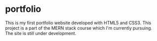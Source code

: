 # portfolio
This is my first portfolio website developed with HTML5 and CSS3. This project is a part of the MERN stack course which I'm currently pursuing. The site is still under development.
